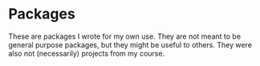 # Packages

These are packages I wrote for my own use. They are not meant to be general
purpose packages, but they might be useful to others. They were also not
(necessarily) projects from my course.
